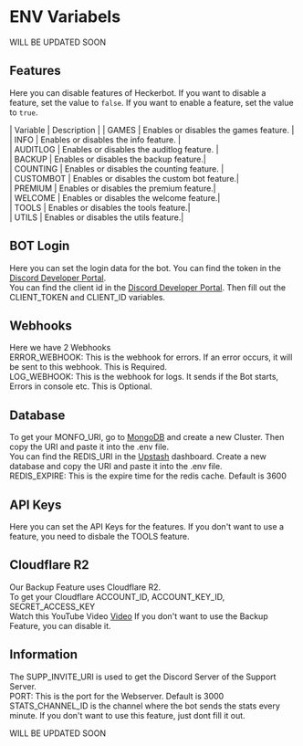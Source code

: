 # ENV Variabels

WILL BE UPDATED SOON

## Features
Here you can disable features of Heckerbot. If you want to disable a feature, set the value to `false`. If you want to enable a feature, set the value to `true`.

| Variable | Description |
| GAMES | Enables or disables the games feature. |
<br>
| INFO | Enables or disables the info feature. |
<br>
| AUDITLOG | Enables or disables the auditlog feature. |
<br>
| BACKUP | Enables or disables the backup feature.|
<br>
| COUNTING | Enables or disables the counting feature. |
<br>
| CUSTOMBOT | Enables or disables the custom bot feature.|
<br>
| PREMIUM | Enables or disables the premium feature.|
<br>
| WELCOME | Enables or disables the welcome feature.|
<br>
| TOOLS | Enables or disables the tools feature.|
<br>
| UTILS | Enables or disables the utils feature.|
<br>

## BOT Login
Here you can set the login data for the bot. You can find the token in the [Discord Developer Portal](https://discord.com/developers/applications).
<br>
You can find the client id in the [Discord Developer Portal](https://discord.com/developers/applications).
Then fill out the CLIENT_TOKEN and CLIENT_ID variables.

## Webhooks
Here we have 2 Webhooks
<br>
ERROR_WEBHOOK: This is the webhook for errors. If an error occurs, it will be sent to this webhook. This is Required.
<br>
LOG_WEBHOOK: This is the webhook for logs. It sends if the Bot starts, Errors in console etc. This is Optional.

## Database
To get your MONFO_URI, go to [MongoDB](https://www.mongodb.com/) and create a new Cluster. Then copy the URI and paste it into the .env file.
<br>
You can find the REDIS_URI in the [Upstash](https://upstash.com/) dashboard. Create a new database and copy the URI and paste it into the .env file.
<br>
REDIS_EXPIRE: This is the expire time for the redis cache. Default is 3600

## API Keys
Here you can set the API Keys for the features. If you don't want to use a feature, you need to disbale the TOOLS feature.

## Cloudflare R2
Our Backup Feature uses Cloudflare R2.
<br>
To get your Cloudflare ACCOUNT_ID, ACCOUNT_KEY_ID, SECRET_ACCESS_KEY
<br>
Watch this YouTube Video [Video](https://www.youtube.com/watch?v=Q6WTwZI9-Ko)
If you don't want to use the Backup Feature, you can disable it.

## Information
The SUPP_INVITE_URl is used to get the Discord Server of the Support Server.
<br>
PORT: This is the port for the Webserver. Default is 3000
<br>
STATS_CHANNEL_ID is the channel where the bot sends the stats every minute. If you don't want to use this feature, just dont fill it out.

WILL BE UPDATED SOON